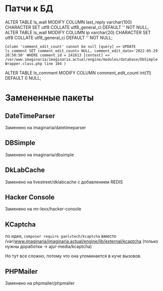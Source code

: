 # Патчи к БД

ALTER TABLE ls_wall MODIFY COLUMN last_reply varchar(100) CHARACTER SET utf8 COLLATE utf8_general_ci DEFAULT '' NOT NULL;
ALTER TABLE ls_wall MODIFY COLUMN ip varchar(20) CHARACTER SET utf8 COLLATE utf8_general_ci DEFAULT '' NOT NULL;

`Column 'comment_edit_count' cannot be null [query] => UPDATE ls_comment SET comment_edit_count= NULL, comment_edit_date='2022-05-29 20:50:50' WHERE comment_id = 241613 [context] => /var/www.imaginaria/imaginaria.actual/engine/modules/database/DbSimpleWrapper.class.php line 104 )`  

ALTER TABLE ls_comment MODIFY COLUMN comment_edit_count int(11) DEFAULT 0 NULL;

# Замененные пакеты

## DateTimeParser

Заменено на imaginaria/datetimeparser

## DBSimple 

Заменено на imaginaria/dbsimple 

## DkLabCache

Заменено на livestreet/dklabcache с добавлением REDIS  

## Hacker Console

Заменено на mr-lexx/hacker-console

## KCaptcha

по идее, `composer require ganlvtech/kcaptcha`             вместо /var/www.imaginaria/imaginaria.actual/engine/lib/external/kcaptcha (только нужны доработки -> ajur-media/kcaptcha)

Но тут все сложно, потому что она упоминается в куче вызовов. 

## PHPMailer

Заменено на phpmailer/phpmailer






